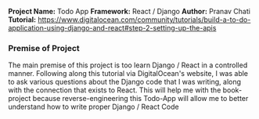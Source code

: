 **Project Name:** Todo App
**Framework:** React / Django
**Author:** Pranav Chati
**Tutorial:** https://www.digitalocean.com/community/tutorials/build-a-to-do-application-using-django-and-react#step-2-setting-up-the-apis

### Premise of Project
The main premise of this project is too learn Django / React in a controlled manner. Following along this tutorial via DigitalOcean's website, I was able to ask various questions about the Django code that I was writing, along with the connection that exists to React. This will help me with the book-project because reverse-engineering this Todo-App will allow me to better understand how to write proper Django / React Code